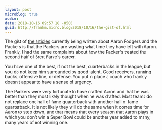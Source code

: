 ```yaml
---
layout: post
microblog: true
audio: 
date: 2018-10-16 09:57:18 -0500
guid: http://frankm.micro.blog/2018/10/16/the-gist-of.html
---
```

The gist of [the articles](https://bleacherreport.com/articles/2801077-packers-put-aaron-rodgers-in-impossible-situation-and-he-keeps-delivering) currently being written about Aaron Rodgers and the Packers is that the Packers are wasting what time they have left with Aaron. Frankly, I had the same complaints about how the Packer's treated the second half of Brett Farve's career. 

You have one of the best, if not the best, quarterbacks in the league, but you do not keep him surrounded by good talent. Good receivers, running backs, offensive line, or defense. You put in place a coach who frankly doesn't appear to have a sense of urgency. 

The Packers were very fortunate to have drafted Aaron and that he was better than they most likely thought when he was drafted. Most teams do not replace one hall of fame quarterback with another hall of fame quarterback. It is not likely they will do the same when it comes time for Aaron to step down, and that means that every season that Aaron plays in which you don't win a Super Bowl could be another year added to many, many years of not winning one. 
